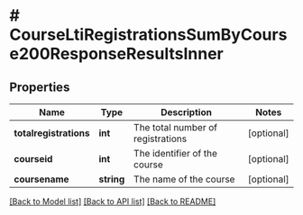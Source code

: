 # # CourseLtiRegistrationsSumByCourse200ResponseResultsInner

## Properties

Name | Type | Description | Notes
------------ | ------------- | ------------- | -------------
**totalregistrations** | **int** | The total number of registrations | [optional]
**courseid** | **int** | The identifier of the course | [optional]
**coursename** | **string** | The name of the course | [optional]

[[Back to Model list]](../../README.md#models) [[Back to API list]](../../README.md#endpoints) [[Back to README]](../../README.md)
